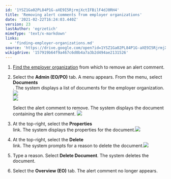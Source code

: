 ```yaml
---
id: '1YSZ1Ga02PL84P1G-aXE9I5RjrmjXctIFBilF4dJ0RH4'
title: 'Removing alert comments from employer organizations'
date: '2021-02-22T16:24:03.440Z'
version: 23
lastAuthor: 'egrzetich'
mimeType: 'text/x-markdown'
links:
  - 'finding-employer-organizations.md'
source: 'https://drive.google.com/open?id=1YSZ1Ga02PL84P1G-aXE9I5RjrmjXctIFBilF4dJ0RH4'
wikigdrive: '157919b64f9a467c6d0b4a7a3b2d494ae2131526'
---
```

1. [Find the employer organization](finding-employer-organizations.md) from which to remove an alert comment.
2. Select the <strong>Admin (EO/PO)</strong> tab. A menu appears. From the menu, select <strong>Documents</strong>  
   . The system displays a list of documents for the employer organization.<img src="../removing-alert-comments-from-employer-organizations.assets/10000201000000DF00000093E1CF0D26C7E6B899.png" />  
   <img src="../removing-alert-comments-from-employer-organizations.assets/1000020100000548000001D7B4B329EDB4C388E5.png" />  

  
   Select the alert comment to remove. The system displays the document containing the alert comment. <img src="../removing-alert-comments-from-employer-organizations.assets/10000201000006AD000000D1514F11F303DF6C35.png" />  

4. At the top-right, select the <strong>Properties</strong>  
    link. The system displays the properties for the document.<img src="../removing-alert-comments-from-employer-organizations.assets/100002010000069C0000013A8B974DC0BF5AF447.png" />  

5. At the top-right, select the <strong>Delete</strong>  
    link. The system prompts for a reason to delete the document.<img src="../removing-alert-comments-from-employer-organizations.assets/10000201000002160000005A454CB5707ABAF223.png" />  

6. Type a reason. Select <strong>Delete Document</strong>. The system deletes the document.
7. Select the <strong>Overview (EO)</strong> tab. The alert comment no longer appears.
